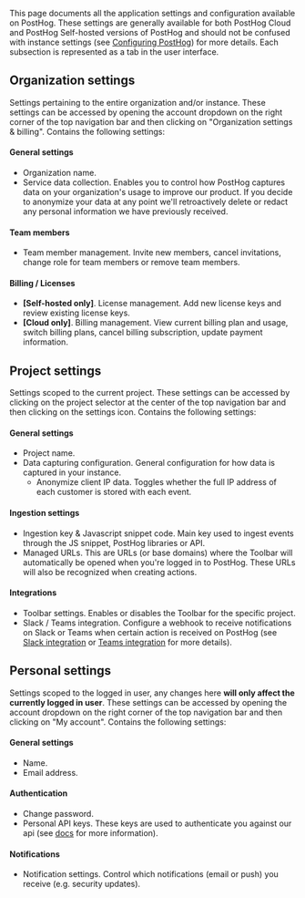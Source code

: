 This page documents all the application settings and configuration available on PostHog. These settings are generally available for both PostHog Cloud and PostHog Self-hosted versions of PostHog and should not be confused with instance settings (see [Configuring PostHog](/docs/configuring-posthog)) for more details. Each subsection is represented as a tab in the user interface.

## Organization settings
Settings pertaining to the entire organization and/or instance. These settings can be accessed by opening the account dropdown on the right corner of the top navigation bar and then clicking on "Organization settings & billing". Contains the following settings:

#### General settings
- Organization name.
- Service data collection. Enables you to control how PostHog captures data on your organization's usage to improve our product. If you decide to anonymize your data at any point we'll retroactively delete or redact any personal information we have previously received.

#### Team members
- Team member management. Invite new members, cancel invitations, change role for team members or remove team members.

#### Billing / Licenses
- **[Self-hosted only]**. License management. Add new license keys and review existing license keys.
- **[Cloud only]**. Billing management. View current billing plan and usage, switch billing plans, cancel billing subscription, update payment information.


## Project settings
Settings scoped to the current project. These settings can be accessed by clicking on the project selector at the center of the top navigation bar and then clicking on the settings icon. Contains the following settings:

#### General settings
- Project name.
- Data capturing configuration. General configuration for how data is captured in your instance.
    - Anonymize client IP data. Toggles whether the full IP address of each customer is stored with each event.

#### Ingestion settings
- Ingestion key & Javascript snippet code. Main key used to ingest events through the JS snippet, PostHog libraries or API.
- Managed URLs. This are URLs (or base domains) where the Toolbar will automatically be opened when you're logged in to PostHog. These URLs will also be recognized when creating actions.

#### Integrations
- Toolbar settings. Enables or disables the Toolbar for the specific project.
- Slack / Teams integration. Configure a webhook to receive notifications on Slack or Teams when certain action is received on PostHog (see [Slack integration](/docs/integrations/slack) or [Teams integration](/docs/integrations/microsoft-teams) for more details).


## Personal settings
Settings scoped to the logged in user, any changes here **will only affect the currently logged in user**. These settings can be accessed by opening the account dropdown on the right corner of the top navigation bar and then clicking on "My account". Contains the following settings:

#### General settings
- Name.
- Email address.

#### Authentication
- Change password.
- Personal API keys. These keys are used to authenticate you against our api (see [docs](/docs/api/api#authentication) for more information).

#### Notifications
- Notification settings. Control which notifications (email or push) you receive (e.g. security updates).